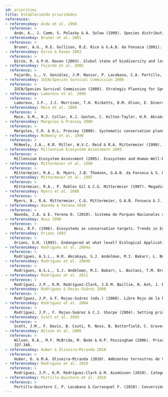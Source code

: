 ```yaml
---
id: priorities
title: Estableciendo prioridades
references:
- referencekey: Ando et al. 1998
  reference: >
    Ando, A., J. Camm, S. Polasky & A. Solow (1998). Species distributions, land values, and efficient conservation. Science 279: 2126-2128.
- referencekey: Bruner et al. 2001
  reference: >
    Bruner, A.G., R.E. Gullison, R.E. Rice & G.A.B. da Fonseca (2001). Effectiveness of parks in protecting tropical biodiversity. Science 291: 125-128.
- referencekey: Dirzo & Raven 2003
  reference: >
    Dirzo, R. & P.H. Raven (2003). Global state of biodiversity and loss. Annual Review of Environment and Resources 28: 137-167.
- referencekey: Fajardo et al. 2005
  reference: >
    Fajardo, L., V. González, J.M. Nassar, P. Lacabana, C.A. Portillo, F. Carrasquel & J.P. Rodríguez (2005). Tropical dry forests of Venezuela: characterization and current conservation status. Biotropica 37(4): 531-546.
- referencekey: IUCN/Species Survival Commission 2008
  reference: >
    IUCN/Species Survival Commission (2008). Strategic Planning for Species Conservation: A Handbook. Version 1.0. IUCN: Gland, Switzerland. 108 pp.
- referencekey: Lamoreux et al. 2006
  reference: >
    Lamoreux, J.F., J.C. Morrison, T.H. Ricketts, D.M. Olson, E. Dinerstein, M.W. McKnight & H.H. Shugart (2006). Global tests of biodiversity concordance and the importance of endemism. Nature 440: 212-214.
- referencekey: Mace et al. 2008
  reference: >
    Mace, G.M., N.J. Collar, K.J. Gaston, C. Hilton-Taylor, H.R. Akcakaya, N. Leader-Williams, E.J. Milner-Gulland & S.N. Stuart (2008). Quantification of Extinction Risk: IUCN’s System for Classifying Threatened Species. Conservation Biology 22(6): 1424-1442.
- referencekey: Margules & Pressey 2000
  reference: >
    Margules, C.R. & R.L. Pressey (2000). Systematic conservation planning. Nature 405(6783): 243-253.
- referencekey: McNeely et al. 1990
  reference: >
    McNeely, J.A., K.R. Miller, W.V.C. Reid & R.A. Mittermeier (1990). Conserving the World’s Biological Diversity. IUCN, WRI, WWF and World Bank: Washington D.C., USA. 193 pp.
- referencekey: Millennium Ecosystem Assessment 2005
  reference: >
    Millennium Ecosystem Assessment (2005). Ecosystems and Human Well-being: Synthesis. Island Press: Washington, D.C., USA. 137 pp.
- referencekey: Mittermeier et al. 1998
  reference: >
    Mittermeier, R.A., N. Myers, J.B. Thomsen, G.A.B. da Fonseca & S. Olivieri (1998). Biodiversity hotspots and major tropical wilderness areas: approaches to setting conservation priorities. Conservation Biology 12(3): 516-520.
- referencekey: Mittermeier et al. 1997
  reference: >
    Mittermeier, R.A., P. Robles Gil & C.G. Mittermeier (1997). Megadiversidad: Los Países Biológicamente más Ricos del Mundo. CEMEX: Ciudad de México, México. 501 pp.
- referencekey: Myers et al. 2000
  reference: >
    Myers, N., R.A. Mittermeier, C.G. Mittermeier, G.A.B. Fonseca & J. Kent (2000). Biodiversity hotspots for conservation priorities. Nature 403: 853-858.
- referencekey: Naveda & Yerena 2010
  reference: >
    Naveda, J.A. & E. Yerena O. (2010). Sistema de Parques Nacionales de Venezuela: una evaluación aproximada de su situación actual. Pp. 225-246. En: A. Machado-Allison (ed.). Simposio Investigación y Manejo de Fauna Silvestre en Venezuela en homenaje al Dr. Juhani Ojasti. Academia de Ciencias Físicas, Matemáticas y Naturales, y Embajada de Finlandia en la República Bolivariana de Venezuela: Caracas, Venezuela.
- referencekey: Noss 1996
  reference: >
    Noss, R.F. (1996). Ecosystems as conservation targets. Trends in Ecology and Evolution 11(8): 351.
- referencekey: Orians 1993
  reference: >
    Orians, G.H. (1993). Endangered at what level? Ecological Applications 3(2): 206-208.
- referencekey: Rodrigues et al. 2004a
  reference: >
    Rodrigues, A.S.L., H.R. Akcakaya, S.J. Andelman, M.I. Bakarr, L. Boitani, T.M. Brooks, J.S. Chanson, L.D.C. Fishpool, G.A.B. Da Fonseca, K.J. Gaston, M. Hoffmann, P.A. Marquet, J.D. Pilgrim, R.L. Pressey, J. Schipper, W. Sechrest, S.N. Stuart, L.G. Underhill, R.W. Waller, M.E.J. Watts & X. Yan (2004a). Global gap analysis: Priority regions for expanding the global protected-area network. BioScience 54(12): 1092-1100.
- referencekey: Rodrigues et al. 2004b
  reference: >
    Rodrigues, A.S.L., S.J. Andelman, M.I. Bakarr, L. Boitani, T.M. Brooks, R.M. Cowling, L.D.C. Fishpool, G.A.B. da Fonseca, K.J. Gaston, M. Hoffmann, J.S. Long, P.A. Marquet, J.D. Pilgrim, R.L. Pressey, J. Schipper, W. Sechrest, S.N. Stuart, L.G. Underhill, R.W. Waller, M.E.J. Watts & X. Yan (2004b). Effectiveness of the global protected area network in representing species diversity. Nature 428(6983): 640-643.
- referencekey: Rodríguez et al. 2011
  reference: >
    Rodríguez, J.P., K.M. Rodríguez-Clark, J.E.M. Baillie, N. Ash, J. Benson, T. Boucher, C. Brown, N. Burgess, B. Collen, M. Jennings, D.A. Keith, E. Nicholson, C. Revenga, B. Reyers, M. Rouget, T. Smith, M. Spalding, A. Taber, M. Walpole, I. Zager & T. Zamin (2011). Establishing IUCN Red List criteria for threatened ecosystems.
- referencekey: Rodríguez & Rojas-Suárez 2008
  reference: >
    Rodríguez, J.P. & F. Rojas-Suárez (eds.) (2008). Libro Rojo de la Fauna Venezolana, 3a ed. Provita y Shell Venezuela, S.A.: Caracas, Venezuela. 364 pp.
- referencekey: Rodríguez et al. 2004
  reference: >
    Rodríguez, J.P., F. Rojas-Suárez & C.J. Sharpe (2004). Setting priorities for the conservation of Venezuela’s threatened birds. Oryx 38(4): 373-382.
- referencekey: Scott et al. 1993
  reference: >
    Scott, J.M., F. Davis, B. Csuti, R. Noss, B. Butterfield, C. Groves, H. Anderson, S. Caicco, F. D’Erchia, T.C. Edwards, Jr, J. Ulliman & R.G. Wright (1993). Gap analysis: a geographic approach to protection of biological diversity. Wildlife Monographs 123: 1-41.
- referencekey: Wilson et al. 2006
  reference: >
    Wilson, K.A., M.F. McBride, M. Bode & H.P. Possingham (2006). Prioritizing global conservation efforts. Nature 440(7082):
    337-340.
- referencekey: Huber & Oliveira-Miranda 2010
  reference: >
    Huber, O. & M.A. Oliveira-Miranda (2010). Ambientes terrestres de Venezuela. Pp: 29-89. En: J.P. Rodríguez, F. Rojas-Suárez & D. Giraldo Hernández (eds.). Libro Rojo de los Ecosistemas Terrestres de Venezuela. Provita, Shell Venezuela, Lenovo (Venezuela). Caracas: Venezuela.
- referencekey: Rodríguez et al. 2010
  reference: >
    Rodríguez, J.P., K.M. Rodríguez-Clark & M. Assmüssen (2010). Categorías y criterios de las listas rojas de ecosistemas. Pp: 93-105. En: J.P. Rodríguez, F. Rojas-Suárez & D. Giraldo Hernández (eds.). Libro Rojo de los Ecosistemas Terrestres de Venezuela. Provita, Shell Venezuela, Lenovo (Venezuela). Caracas: Venezuela.
- referencekey: Portillo-Quintero et al. 2010
  reference: >
    Portillo-Quintero C, P. Lacabana & Carrasquel F. (2010). Conversión de los bosques en la cordillera de la Costa Central de Venezuela.. Pp: 239-243. En: J.P. Rodríguez, F. Rojas-Suárez & D. Giraldo Hernández (eds.). Libro Rojo de los Ecosistemas Terrestres de Venezuela. Provita, Shell Venezuela, Lenovo (Venezuela). Caracas: Venezuela.
---
```


